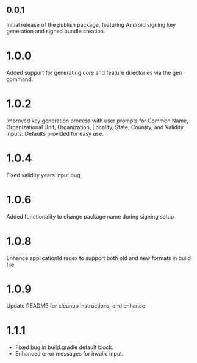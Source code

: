 ## 0.0.1
Initial release of the publish package, featuring Android signing key generation and signed bundle
creation.

# 1.0.0
Added support for generating core and feature directories via the gen command.

# 1.0.2
Improved key generation process with user prompts for Common Name, Organizational Unit,
Organization, Locality, State, Country, and Validity inputs. Defaults provided for easy use.

# 1.0.4
Fixed validity years input bug.

# 1.0.6
Added functionality to change package name during signing setup

# 1.0.8
Enhance applicationId regex to support both old and new formats in build file

# 1.0.9
Update README for cleanup instructions, and enhance 

# 1.1.1
 - Fixed bug in build.gradle default block. 
 - Enhanced error messages for invalid input.